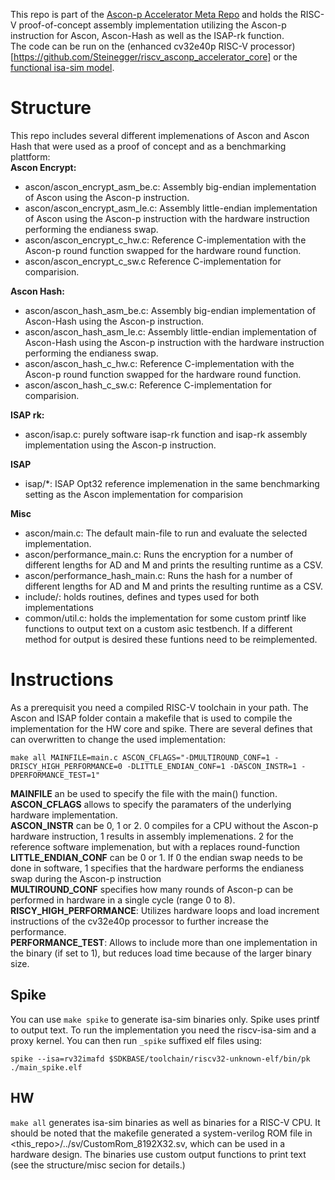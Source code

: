 This repo is part of the [Ascon-p Accelerator Meta Repo](https://github.com/Steinegger/riscv_asconp_accelerator) and holds the RISC-V proof-of-concept assembly implementation utilizing the Ascon-p instruction for Ascon, Ascon-Hash as well as the ISAP-rk function.  
The code can be run on the (enhanced cv32e40p RISC-V processor)[https://github.com/Steinegger/riscv_asconp_accelerator_core] or the [functional isa-sim model](https://github.com/Steinegger/riscv_asconp_accelerator_isa_sim).  

# Structure

This repo includes several different implemenations of Ascon and Ascon Hash that were used as a proof of concept and as a benchmarking plattform:  
**Ascon Encrypt:**
 + ascon/ascon_encrypt_asm_be.c: Assembly big-endian implementation of Ascon using the Ascon-p instruction.
 + ascon/ascon_encrypt_asm_le.c: Assembly little-endian implementation of Ascon using the Ascon-p instruction with the hardware instruction performing the endianess swap.
 + ascon/ascon_encrypt_c_hw.c: Reference C-implementation with the Ascon-p round function swapped for the hardware round function.
 + ascon/ascon_encrypt_c_sw.c Reference C-implementation for comparision.

**Ascon Hash:**
 + ascon/ascon_hash_asm_be.c: Assembly big-endian implementation of Ascon-Hash using the Ascon-p instruction.
 + ascon/ascon_hash_asm_le.c: Assembly little-endian implementation of Ascon-Hash using the Ascon-p instruction with the hardware instruction performing the endianess swap.
 + ascon/ascon_hash_c_hw.c: Reference C-implementation with the Ascon-p round function swapped for the hardware round function.
 + ascon/ascon_hash_c_sw.c: Reference C-implementation for comparision.

**ISAP rk:**
 + ascon/isap.c: purely software isap-rk function and isap-rk assembly implementation using the Ascon-p instruction.

**ISAP**
 + isap/*: ISAP Opt32 reference implemenation in the same benchmarking setting as the Ascon implementation for comparision

**Misc**  
 + ascon/main.c: The default main-file to run and evaluate the selected implementation.
 + ascon/performance_main.c: Runs the encryption for a number of different lengths for AD and M and prints the resulting runtime as a CSV.
 + ascon/performance_hash_main.c: Runs the hash for a number of different lengths for AD and M and prints the resulting runtime as a CSV.
 + include/: holds routines, defines and types used for both implementations
 + common/util.c: holds the implementation for some custom printf like functions to output text on a custom asic testbench. If a different method for output is desired these funtions need to be reimplemented.

# Instructions
As a prerequisit you need a compiled RISC-V toolchain in your path.
The Ascon and ISAP folder contain a makefile that is used to compile the implementation for the HW core and spike. 
There are several defines that can overwritten to change the used implementation:
```
make all MAINFILE=main.c ASCON_CFLAGS="-DMULTIROUND_CONF=1 -DRISCY_HIGH_PERFORMANCE=0 -DLITTLE_ENDIAN_CONF=1 -DASCON_INSTR=1 -DPERFORMANCE_TEST=1"
```
**MAINFILE** an be used to specify the file with the main() function.  
**ASCON_CFLAGS** allows to specify the paramaters of the underlying hardware implementation.  
**ASCON_INSTR** can be 0, 1 or 2. 0 compiles for a CPU without the Ascon-p hardware instruction, 1 results in assembly implemenations. 2 for the reference software implemenation, but with a replaces round-function  
**LITTLE_ENDIAN_CONF** can be 0 or 1. If 0 the endian swap needs to be done in software, 1 specifies that the hardware performs the endianess swap during the Ascon-p instruction  
**MULTIROUND_CONF** specifies how many rounds of Ascon-p can be performed in hardware in a single cycle (range 0 to 8).  
**RISCY_HIGH_PERFORMANCE**: Utilizes hardware loops and load increment instructions of the cv32e40p processor to further increase the performance.  
**PERFORMANCE_TEST**: Allows to include more than one implementation in the binary (if set to 1), but reduces load time because of the larger binary size.  

## Spike
You can use `make spike` to generate isa-sim binaries only. Spike uses printf to output text.
To run the implementation you need the riscv-isa-sim and a proxy kernel. You can then run `_spike` suffixed elf files using:
```
spike --isa=rv32imafd $SDKBASE/toolchain/riscv32-unknown-elf/bin/pk ./main_spike.elf
```

## HW
`make all` generates isa-sim binaries as well as binaries for a RISC-V CPU. It should be noted that the makefile generated a system-verilog ROM file in <this_repo>/../sv/CustomRom_8192X32.sv, which can be used in a hardware design.
The binaries use custom output functions to print text (see the structure/misc secion for details.)

